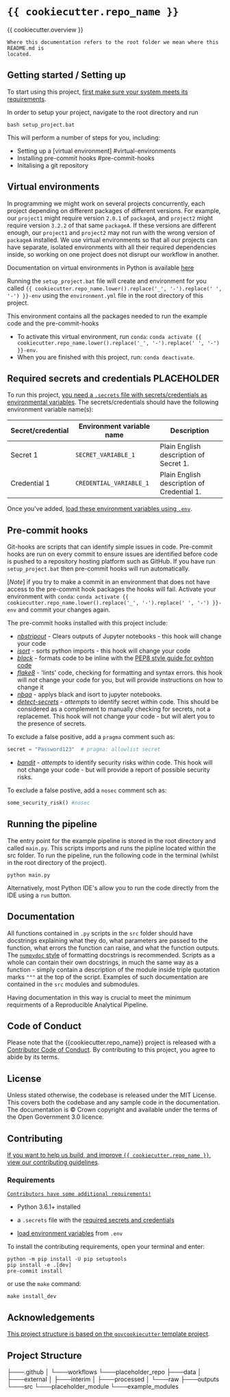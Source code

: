 # `{{ cookiecutter.repo_name }}`

{{ cookiecutter.overview }}

```{warning}
Where this documentation refers to the root folder we mean where this README.md is
located.
```

## Getting started / Setting up 

To start using this project, [first make sure your system meets its
requirements](#requirements).

In order to setup your project, navigate to the root directory and run 

```shell
bash setup_project.bat
```
This will perform a number of steps for you, including:
* Setting up a [virtual environment] #virtual-environments
* Installing pre-commit hooks #pre-commit-hooks
* Initalising a git repository 

## Virtual environments

In programming we might work on several projects concurrently, each project depending on different packages of different versions. For example, our `project1` might require version `2.0.1` of `packageA`, and `project2` might require version `3.2.2` of that same `packageA`. If these versions are different enough, our `project1` and `project2` may not run with the wrong version of `packageA` installed. We use virtual environments so that all our projects can have separate, isolated environments with all their required dependencies inside, so working on one project does not disrupt our workflow in another.

Documentation on virtual environments in Python is available [here](https://docs.python.org/3/tutorial/venv.html)

Running the `setup_project.bat` file will create and environment for you called `{{ cookiecutter.repo_name.lower().replace('_', '-').replace(' ', '-') }}-env` using the `environment.yml` file in the root directory of this project.

This environment contains all the packages needed to run the example code and the pre-commit-hooks

* To activate this virtual environment, run `conda`: `conda activate {{ cookiecutter.repo_name.lower().replace('_', '-').replace(' ', '-') }}-env`.
* When you are finished with this project, run: `conda deactivate`.

## Required secrets and credentials PLACEHOLDER

To run this project, [you need a `.secrets` file with secrets/credentials as
environmental variables][docs-loading-environment-variables-secrets]. The
secrets/credentials should have the following environment variable name(s):

| Secret/credential | Environment variable name | Description                                |
|-------------------|---------------------------|--------------------------------------------|
| Secret 1          | `SECRET_VARIABLE_1`       | Plain English description of Secret 1.     |
| Credential 1      | `CREDENTIAL_VARIABLE_1`   | Plain English description of Credential 1. |

Once you've added, [load these environment variables using
`.env`][docs-loading-environment-variables].


## Pre-commit hooks

Git-hooks are scripts that can identify simple issues in code. Pre-commit hooks are run on every commit to ensure issues are identified before code is pushed to a repository hosting platform such as GitHub. If you have run `setup_project.bat` then pre-commit hooks will run automatically. 

[*Note*] if you try to make a commit in an environment that does not have access to the pre-commit hook packages the hooks will fail. Activate your environment with `conda`: `conda activate {{ cookiecutter.repo_name.lower().replace('_', '-').replace(' ', '-') }}-env` and commit your changes again. 

The pre-commit hooks installed with this project include:
* [*nbstripout*](https://pypi.org/project/nbstripout/) - Clears outputs of Jupyter notebooks - this hook will change your code
* [*isort*](https://pypi.org/project/isort/) - sorts python imports - this hook will change your code
* [*black*](https://pypi.org/project/black/) - formats code to be inline with the [PEP8 style guide for pyhton code](https://peps.python.org/pep-0008/)
* [*flake8*](https://pypi.org/project/flake8/) - 'lints' code, checking for formatting and syntax errors. this hook will *not* change your code for you, but will provide instructions on how to change it
* [*nbqa*](https://pypi.org/project/nbqa/) - applys black and isort to jupyter notebooks. 
* [*detect-secrets*](https://pypi.org/project/detect-secrets/) - *attempts* to identify secret within code. This should be considered as a complement to manually checking for secrets, not a replacemet. This hook will not change your code - but will alert you to the presence of secrets.

To exclude a false positive, add a `pragma` comment such as:

```python
secret = "Password123"  # pragma: allowlist secret
```

* [*bandit*](https://pypi.org/project/detect-secrets/) - *attempts* to identify security risks within code. This hook will not change your code - but will provide a report of possible security risks.

To exclude a false postive, add a `nosec` comment sch as:
```python
some_security_risk() #nosec
```


## Running the pipeline 

The entry point for the example pipeline is stored in the root directory and called `main.py`. This scripts imports and runs the pipline located within the src folder. 
To run the pipeline, run the following code in the terminal (whilst in the root directory of the
project).

```shell
python main.py
```

Alternatively, most Python IDE's allow you to run the code directly from the IDE using a `run` button.


## Documentation

All functions contained in `.py` scripts in the `src` folder should have docstrings explaining what they do, what parameters are passed to the function, what errors the function can raise, and what the function outputs. The [`numpydoc` style](https://numpydoc.readthedocs.io/en/latest/example.html) of formatting docstrings is recommended. Scripts as a whole can contain their own docstrings, in much the same way as a function - simply contain a description of the module inside triple quotation marks `"""` at the top of the script. Examples of such documentation are contained in the `src` modules and submodules.

Having documentation in this way is crucial to meet the minimum requirments of a Reproducible Analytical Pipeline.


## Code of Conduct

Please note that the {{cookiecutter.repo_name}} project is released with a [Contributor Code of Conduct](https://contributor-covenant.org/version/2/1/CODE_OF_CONDUCT.html). By contributing to this project, you agree to abide by its terms.

## License

Unless stated otherwise, the codebase is released under the MIT License. This covers
both the codebase and any sample code in the documentation. The documentation is ©
Crown copyright and available under the terms of the Open Government 3.0 licence.

## Contributing

[If you want to help us build, and improve `{{ cookiecutter.repo_name }}`, view our
contributing guidelines][contributing].

### Requirements

[```Contributors have some additional requirements!```][contributing]

- Python 3.6.1+ installed

- a `.secrets` file with the [required secrets and
  credentials](#required-secrets-and-credentials)
- [load environment variables][docs-loading-environment-variables] from `.env`

To install the contributing requirements, open your terminal and enter:
```shell
python -m pip install -U pip setuptools
pip install -e .[dev]
pre-commit install
```
or use the `make` command:
```shell
make install_dev
```

## Acknowledgements

[This project structure is based on the `govcookiecutter` template
project][govcookiecutter].

[contributing]: https://github.com/best-practice-and-impact/govcookiecutter/blob/main/%7B%7B%20cookiecutter.repo_name%20%7D%7D/docs/contributor_guide/CONTRIBUTING.md
[govcookiecutter]: https://github.com/best-practice-and-impact/govcookiecutter
[docs-loading-environment-variables]: https://github.com/best-practice-and-impact/govcookiecutter/blob/main/%7B%7B%20cookiecutter.repo_name%20%7D%7D/docs/user_guide/loading_environment_variables.md
[docs-loading-environment-variables-secrets]: https://github.com/best-practice-and-impact/govcookiecutter/blob/main/%7B%7B%20cookiecutter.repo_name%20%7D%7D/docs/user_guide/loading_environment_variables.md#storing-secrets-and-credentials



## Project Structure 


├───.github
│   └───workflows
└───placeholder_repo
    ├───data
    │   ├───external
    │   ├───interim
    │   ├───processed
    │   └───raw
    ├───outputs
    └───src
        └───placeholder_module
            └───example_modules